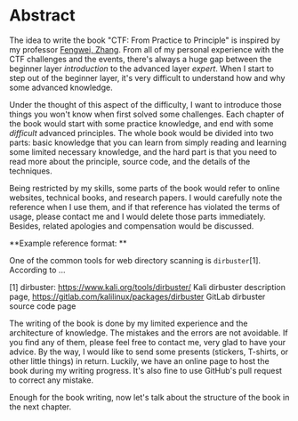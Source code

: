 # Abstract

The idea to write the book "CTF: From Practice to Principle" is inspired by my professor [Fengwei, Zhang](https://fengweiz.github.io/). From all of my personal experience with the CTF challenges and the events, there's always a huge gap between the beginner layer *introduction* to the advanced layer *expert*. When I start to step out of the beginner layer, it's very difficult to understand how and why some advanced knowledge.

Under the thought of this aspect of the difficulty, I want to introduce those things you won't know when first solved some challenges. Each chapter of the book would start with some practice knowledge, and end with some *difficult* advanced principles. The whole book would be divided into two parts: basic knowledge that you can learn from simply reading and learning some limited necessary knowledge, and the hard part is that you need to read more about the principle, source code, and the details of the techniques.

Being restricted by my skills, some parts of the book would refer to online websites, technical books, and research papers. I would carefully note the reference when I use them, and if that reference has violated the terms of usage, please contact me and I would delete those parts immediately. Besides, related apologies and compensation would be discussed.



**Example reference format: **

One of the common tools for web directory scanning is `dirbuster`[1]. According to ...

[1] dirbuster: https://www.kali.org/tools/dirbuster/ Kali dirbuster description page, https://gitlab.com/kalilinux/packages/dirbuster GitLab dirbuster source code page



The writing of the book is done by my limited experience and the architecture of knowledge. The mistakes and the errors are not avoidable. If you find any of them, please feel free to contact me, very glad to have your advice. By the way, I would like to send some presents (stickers, T-shirts, or other little things) in return. Luckily, we have an online page to host the book during my writing progress. It's also fine to use GitHub's pull request to correct any mistake.

Enough for the book writing, now let's talk about the structure of the book in the next chapter.